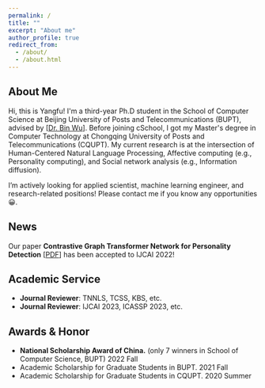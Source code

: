 ```yaml
---
permalink: /
title: ""
excerpt: "About me"
author_profile: true
redirect_from: 
  - /about/
  - /about.html
---
```


About Me
------
Hi, this is Yangfu! I'm a third-year Ph.D student in the School of Computer Science at Beijing University of Posts and Telecommunications (BUPT), advised by [<a href='https://scholar.google.com/citations?hl=zh-CN&user=qCf-504AAAAJ'>Dr. Bin Wu</a>]. Before joining cSchool, I got my Master's degree in Computer Technology  at Chongqing University of Posts and Telecommunications (CQUPT). My current research is at the intersection of Human-Centered Natural Language Processing, Affective computing (e.g., Personality computing), and Social network analysis (e.g., Information diffusion). 

I’m actively looking for applied scientist, machine learning engineer, and research-related positions! Please contact me if you know any opportunities😀.

News
------

Our paper __Contrastive Graph Transformer Network for Personality Detection__ [<a href='https://www.ijcai.org/proceedings/2022/0633.pdf'>PDF</a>] has been accepted to IJCAI 2022! 


Academic Service
------

- **Journal Reviewer**: TNNLS, TCSS, KBS, etc.
- **Journal Reviewer**: IJCAI 2023, ICASSP 2023, etc.

Awards & Honor
------

- **National Scholarship Award of China.** (only 7 winners in School of Computer Science, BUPT)            2022 Fall
- Academic Scholarship for Graduate Students in BUPT.       2021 Fall
- Academic Scholarship for Graduate Students in CQUPT.      2020 Summer


